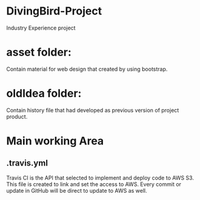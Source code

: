 # DivingBird-Project
Industry Experience project

# asset folder:
 Contain material for web design that created by using bootstrap.
 
 # oldIdea folder:
 Contain history file that had developed as previous version of project product.
  
# Main working Area
## .travis.yml
Travis CI is the API that selected to implement and deploy code to AWS S3. This file is created to link and set the access to AWS. Every commit or update in GitHub will be direct to update to AWS as well.
